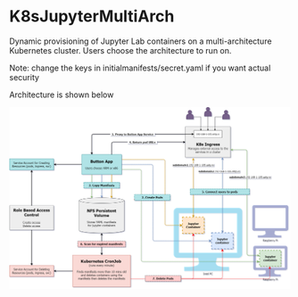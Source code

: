 # K8sJupyterMultiArch
Dynamic provisioning of Jupyter Lab containers on a multi-architecture Kubernetes cluster. Users choose the architecture to run on.

Note: change the keys in initialmanifests/secret.yaml if you want actual security

Architecture is shown below

![architecture](jupyterapparchitecture.png)
